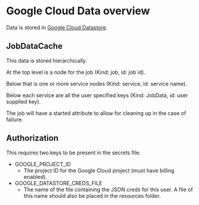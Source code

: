 # Google Cloud Data overview

Data is stored in [Google Cloud Datastore](https://cloud.google.com/datastore/).

## JobDataCache

This data is stored hierarchically.
 
 At the top level is a node for the job (Kind: job, id: job id).
 
 Below that is one or more service nodes (Kind: service, id: service name).
 
 Below each service are all the user specified keys (Kind: JobData, id: user supplied key).
 
 The job will have a started attribute to allow for cleaning up in the case of failure.
 
 ## Authorization
 
 This requires two keys to be present in the secrets file:
 
   * GOOGLE_PROJECT_ID
     * The project ID for the Google Cloud project (must have billing
       enabled).
   * GOOGLE_DATASTORE_CREDS_FILE
     * The name of the file containing the JSON creds for this user.
       A file of this name should also be placed in the resources
       folder.